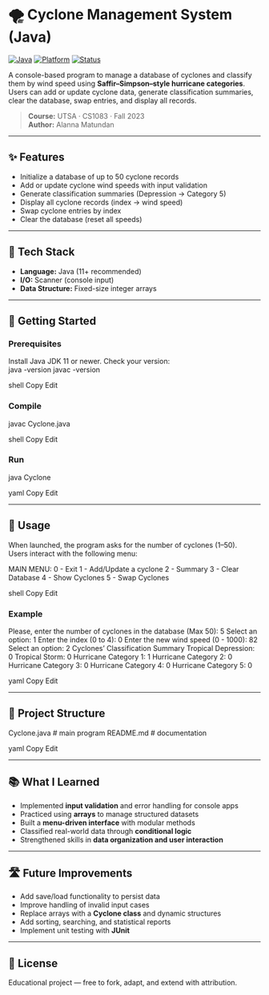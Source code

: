 # 🌪️ Cyclone Management System (Java)

[![Java](https://img.shields.io/badge/Java-11+-red.svg)](https://www.java.com/)
[![Platform](https://img.shields.io/badge/Platform-Console-blue.svg)]()
[![Status](https://img.shields.io/badge/Status-Completed-brightgreen.svg)]()

A console-based program to manage a database of cyclones and classify them by wind speed using **Saffir–Simpson–style hurricane categories**.  
Users can add or update cyclone data, generate classification summaries, clear the database, swap entries, and display all records.  

> **Course:** UTSA · CS1083 · Fall 2023  
> **Author:** Alanna Matundan  

---

## ✨ Features
- Initialize a database of up to 50 cyclone records  
- Add or update cyclone wind speeds with input validation  
- Generate classification summaries (Depression → Category 5)  
- Display all cyclone records (index → wind speed)  
- Swap cyclone entries by index  
- Clear the database (reset all speeds)  

---

## 🧰 Tech Stack
- **Language:** Java (11+ recommended)  
- **I/O:** Scanner (console input)  
- **Data Structure:** Fixed-size integer arrays  

---

## 🚀 Getting Started
### Prerequisites
Install Java JDK 11 or newer. Check your version:  
java -version
javac -version

shell
Copy
Edit

### Compile
javac Cyclone.java

shell
Copy
Edit

### Run
java Cyclone

yaml
Copy
Edit

---

## 📖 Usage
When launched, the program asks for the number of cyclones (1–50).  
Users interact with the following menu:  

MAIN MENU:
0 - Exit
1 - Add/Update a cyclone
2 - Summary
3 - Clear Database
4 - Show Cyclones
5 - Swap Cyclones

shell
Copy
Edit

### Example
Please, enter the number of cyclones in the database (Max 50): 5
Select an option: 1
Enter the index (0 to 4): 0
Enter the new wind speed (0 - 1000): 82
Select an option: 2
Cyclones’ Classification Summary
Tropical Depression: 0
Tropical Storm: 0
Hurricane Category 1: 1
Hurricane Category 2: 0
Hurricane Category 3: 0
Hurricane Category 4: 0
Hurricane Category 5: 0

yaml
Copy
Edit

---

## 🧱 Project Structure
Cyclone.java # main program
README.md # documentation

yaml
Copy
Edit

---

## 📚 What I Learned
- Implemented **input validation** and error handling for console apps  
- Practiced using **arrays** to manage structured datasets  
- Built a **menu-driven interface** with modular methods  
- Classified real-world data through **conditional logic**  
- Strengthened skills in **data organization and user interaction**  

---

## 🛣️ Future Improvements
- Add save/load functionality to persist data  
- Improve handling of invalid input cases  
- Replace arrays with a **Cyclone class** and dynamic structures  
- Add sorting, searching, and statistical reports  
- Implement unit testing with **JUnit**  

---

## 📜 License
Educational project — free to fork, adapt, and extend with attribution. 
